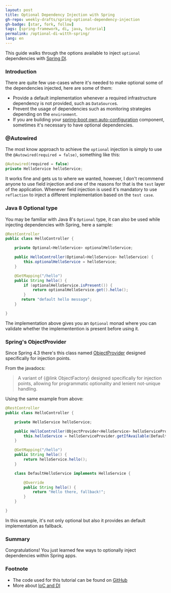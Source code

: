 ```yaml
---
layout: post
title: Optional Dependency Injection with Spring
gh-repo: weekly-drafts/spring-optional-dependency-injection
gh-badge: [star, fork, follow]
tags: [spring-framework, di, java, tutorial]
permalink: /optional-di-witth-spring/
lang: en
---
```


This guide walks through the options available to inject `optional` dependencies with 
[Spring DI](https://docs.spring.io/spring-boot/docs/current/reference/html/using-boot-spring-beans-and-dependency-injection.html).

### Introduction

There are quite few use-cases where it's needed to make optional some of the dependencies injected, here are some of them:

 * Provide a default implementation whenever a required infrastructure dependency is not provided, such as `DataSource`s.
 * Prevent the usage of dependencies such as monitoring strategies depending on the `environment`.
 * If you are building your [spring-boot own auto-configuration](https://docs.spring.io/spring-boot/docs/current/reference/html/boot-features-developing-auto-configuration.html) component, sometimes it's necessary to have optional dependencies.

### @Autowired

The most know approach to achieve the `optional` injection is simply to use the `@Autowired(required = false)`, 
something like this:

```java
@Autowired(required = false)
private HelloService helloService;
```

It works fine and gets us to where we wanted, however, I don't recommend anyone to use field injection and one 
of the reasons for that is the `test` layer of the application. Whenever field injection is used it's mandatory
to use `reflaction` to inject a different implementation based on the `test case`.

### Java 8 Optional type

You may be familiar with Java 8's `Optional` type, it can also be used while injecting dependencies with Spring,
here a sample:

```java
@RestController
public class HelloController {

    private Optional<HelloService> optionalHelloService;

    public HelloController(Optional<HelloService> helloService) {
        this.optionalHelloService = helloService;
    }

    @GetMapping("/hello")
    public String hello() {
        if (optionalHelloService.isPresent()) {
            return optionalHelloService.get().hello();
        }
       return "default hello message";
    }

}
```

The implementation above gives you an `Optional` monad where you can validate whether the implementention is present
before using it.

### Spring's ObjectProvider

Since Spring 4.3 there's this class named [ObjectProvider](https://docs.spring.io/spring/docs/current/javadoc-api/org/springframework/beans/factory/ObjectProvider.html)
designed specifically for injection points.

From the javadocs:

>A variant of {@link ObjectFactory} designed specifically for injection points, allowing for programmatic optionality and lenient not-unique handling.

Using the same example from above:

```java
@RestController
public class HelloController {

    private HelloService helloService;

    public HelloController(ObjectProvider<HelloService> helloServiceProvider) {
        this.helloService = helloServiceProvider.getIfAvailable(DefaultHelloService::new);
    }

    @GetMapping("/hello")
    public String hello() {
        return helloService.hello();
    }

    class DefaultHelloService implements HelloService {

        @Override
        public String hello() {
            return "Hello there, fallback!";
        }
    }

}
```

In this example, it's not only optional but also it provides an default implementation as fallback.

### Summary
Congratulations! You just learned few ways to optionally inject dependencies within Spring apps.

### Footnote
  - The code used for this tutorial can be found on [GitHub](https://github.com/weekly-drafts/spring-optional-dependency-injection)
  - More about [IoC and DI](http://www.baeldung.com/inversion-control-and-dependency-injection-in-spring)